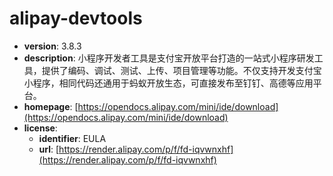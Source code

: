 # alipay-devtools

- **version**: 3.8.3
- **description**: 小程序开发者工具是支付宝开放平台打造的一站式小程序研发工具，提供了编码、调试、测试、上传、项目管理等功能。不仅支持开发支付宝小程序，相同代码还通用于蚂蚁开放生态，可直接发布至钉钉、高德等应用平台。
- **homepage**: [https://opendocs.alipay.com/mini/ide/download](https://opendocs.alipay.com/mini/ide/download)
- **license**:
  - **identifier**: EULA
  - **url**: [https://render.alipay.com/p/f/fd-iqvwnxhf](https://render.alipay.com/p/f/fd-iqvwnxhf)

